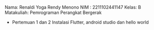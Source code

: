 Nama: Renaldi Yoga Rendy Menono
NIM : 2211102441147
Kelas: B
Matakuliah: Pemrograman Perangkat Bergerak
- Pertemuan 1 dan 2 Instalasi Flutter, android studio dan hello world
